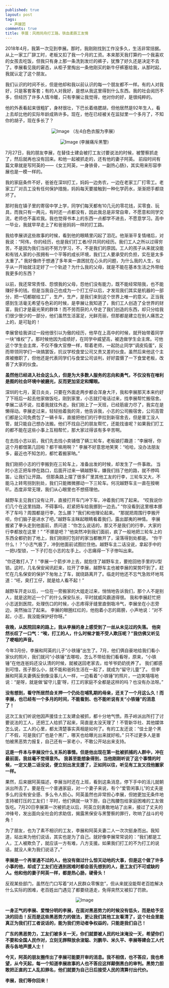 ```yaml
---
published: true
layout: post
tags:
  - 声援团
comments: true
title: 李展：风雨同舟打工路，铁血柔肠工友情
---
```


2018年4月，我第一次见到李展。那时，我刚刚找到工作没多久，生活非常拮据。从上一家工厂辞工时，老板又扣了我一个月的工资。本来那天我打算约一个我喜欢的女孩去吃饭，但我只有身上那一条洗到发烂的裤子，犹豫了好久还是决定不去了。李展看见我的窘态，从柜子里掏出一条他刚买的新牛仔裤塞给我，从那时起，我就认定了这个朋友。

我们认识的时间不长，但是他却和我以前认识的每一个朋友都不一样。有的人对我好，只是客套客套；有的人对我好，是想从我这里得到什么东西。我的社会阅历不多，但经历了许多人情冷暖，只有李展让我觉得，他对你的好，是很纯粹的。

他的外表看起来很粗犷，身材很壮，下巴长着络腮胡，但他居然是92年生人，看上去却比他的实际年龄成熟许多。现在，他在已经被关在监狱里一个多月了，不知你的胡子，现在多长了？

<p align="center">
    <img src="https://photo.ishield.cn/pic/5b8a88b09dc6d6061139f61f" alt="Image" />
    （左4白色衣服为李展）
</p>

<p align="center">
    <img src="https://photo.ishield.cn/pic/5b8a88b99dc6d6061139f621" alt="Image" />
    (李展痛斥黑警)
</p>

7月27日，我的朋友李展，在替佳士建会被打工友讨要说法的时候，被警察抓走了，然后就再也没有回来。和他一起被抓走的，还有他的妻子阿英。
前段时间有篇文章就是写阿英的——《女工阿英，一身铁骨，一副热心肠》，其实用来形容李展也是一模一样的。

我的家庭条件不好，爸爸在深圳打工，妈妈一边务农，一边在老家工厂打零工。老家工厂对员工没有任何保护措施，妈妈每天要接触到一种化学药水，渐渐把手都烧坏了。

那时我在镇子里的寄宿中学上学，同学们每天都有10几元的零花钱，买零食、玩具，而我只有一两元，有时还一点都没有，因此我总是非常自卑，不愿意和同学交流，老师也不喜欢我。我也觉得书本上的东西一点都学不进去，不愿意学习。高中一毕业，我就早早走上了和爸爸妈妈一样的打工路。

我给李展讲这些故事的时候，看到他的眼睛里闪起了泪花。他渐渐平复情绪后，对我说：“阿伟，你的经历，也是我们打工者/仔共同的经历。我们工人之所以过得穷苦，不是因为我们当初不努力学习，不，不是我们的原因。工人的孩子从来就没能和有钱人家的小孩拥有一个平等的成长环境，我们工人要承受的负担，实在是太多太重了。”
我好像终于想通了多年来一直困扰在心头的问题，为什么我的人生，似乎从一开始就注定好了一个轨迹？为什么我的父母，就是不能在基本生活之外带给我更多的东西？

以前，我还常常责怪、怨恨我的父母，怨他们没有能力，既不能经常陪我，也不能赚好多的钱。但是当我自己也成为一个打工仔以后，才发现我们其实是机器的一部分，把一切都献给工厂，生产，生产，是我们来到这个世界上唯一的意义。正当我感到生活毫无希望与色彩的时候，是李展让我知道了，我们工人创造了全世界的财富，我们才是最光荣的群体！而不劳而获的人夺走了我们创造的东西，却只分给我们很少很少的一部分，他们虽然生活富足，光鲜亮丽，但那都是建立在别人痛苦之上的，是可耻的！

李展曾给我讲过一段他很引以为傲的经历，他早在上高中的时候，就开始带着同学一块“维权”了。那时候他因为成绩好，在同学中威望高，被选做学生会主席。可他这个学生会主席，不仅不像大官僚一样，帮着老师，一起防止同学“调皮捣蛋”，反而带领同学们一块搞罢饭，抗议学校食堂公司又贵又差的伙食。虽然后来他这个主席被撤职了，但他还是代表同学们与食堂公司谈判，好好震慑了一下食堂老板，改善了大家的伙食。

**虽然他已经进入社会这么久，但是为大多数人服务的志向和勇气，不仅没有在唯利是图的社会环境中被磨光，反而更加坚定和耀眼。**

深圳的七月，夏日炎炎，只要在外面走两步都会浑身大汗，我和李展那天本来约好了下班后一起去他家做饭吃，刚到家里，小志就打电话过来，找李展帮忙搬宿舍。李展二话不说，拉着我就往外走。我们刚上了一天班，已经筋疲力尽了，我实在是懒得动。李展走过来，轻轻拍着我的背，他告诉我，小志的公司搬宿舍，公司高管们都是公司免费包了一辆卡车，直接把他们的行李拉到新宿舍去，但是普工没人管，就只能自己想办法搬。他们不找自己的朋友帮忙，还能找谁呢？如果我们打工的都不能在这些小事上互相帮忙，那大家过得该有多辛苦啊。

在去找小志以前，我们先去找小卖铺借了辆三轮车，老板娘打趣道：“李展呀，你这个月都借第几回啦？都干嘛用啊？”
李展不好意思地笑笑：“哈哈，没办法朋友多，最近也不知怎的，都忙着搬家呐。”

我们刚把小志的行李搬到在三轮车上，准备出发的时候，却发生了一件事故。
当时小志正把车停在路口，后面开过来一辆越野车，嫌我们挡了他的路，就不停鸣笛，让我们让开路。
但那条路上摆了很多厂里其他工友的行李，三轮车又大，不能马上转弯拐到别处，我们只能微微挪动一下三轮车。何况越野车主一直在按喇叭，态度非常无理，我们从心眼里也不想搭理他。

越野车主见我们没有让开，直接打开车门冲下车，冲着我们骂了起来。
“哎我说你们几个在这里挡路，不碍事吗，赶紧把车给我挪到一边去。”
“你没看到这里根本挪不了车吗？周围都是行李，怎么挪？”我们和他理论起来。
“那就把周围行李搬开呗，你们脑子是进水了吧。”越野车主眯起眼睛看着我们，露出鄙夷的神情。
李展握紧了拳头走到他面前，质问道：“你怎么说话的，那又不是我们的行李，大家的行李都放在这里！”
“不挪是吧？”他突然冲到我们面前，疯了一般地把三轮车上的东西全都扔到了地上，我们刚刚打包好的家当都散开了，滚落得到处都是。
“你干什么！？”小志气极了，冲到他面前试图拦住他。越野车主二话没说，拿起手中的一把U型锁，一下子打在小志的左手上。小志痛得一下子惨叫出来。

“你还敢打人了！”李展一个箭步冲上去，就抱住了越野车主，要抢回他手里的U型锁。这时，几名保安闻讯赶来，拉开了李展，越野车主也被李展的架势吓到了，赶忙在几名保安的保护下匆匆上了车，就绕路离开了。临走时他还不忘气急败坏地骂道：“呸，臭打工仔，就是给人看不起！”

越野车开走以后，一位在一旁搬家的大姐走过来，悄悄地告诉我们，那个人不是别人，就是这附近一个厂的什么保安队长，平时就威风霸道得很。
我和李展赶忙把小志送到医院，处理伤口的时候，小志疼得牙缝里直倒吸冷气，李展坐在小志旁边，突然抽泣了起来。
李展的眼圈红红的，他抱着小志的肩膀，小声地说：“对不起，小志，我没能保护好你呀。”

**夜晚，从医院回来的路上，我从李展的身上感受到了一丝从未见过的失落。**
**他突然长叹了一口气：“唉，打工的人，什么时候才能不受人欺压呢？”我仿佛又听见了哽咽的声音。**

今年3月份，李展和阿英的儿子“小铁锤”出生了。7月，他们俩自豪地给我们看小家伙的照片，我们就问“小铁锤”去哪啦，怎么不带给我们看看呀，原来，“小铁锤”在他连爸妈还没认清的时候，就被送回老家去，给爷爷奶奶抚养了。
我们都感到可惜，孩子那么小，就不能和爸妈生活在一起了，就成为“留守儿童”了。
但李展和阿英夫妻俩反倒像没事儿人一样，一边看着“小铁锤”的照片，一边笑嘻嘻地说：“是呀，就是做‘留守儿童’呀，打工的家庭不全都是这样的吗？也没有办法呀。”

**没有想到，看守所居然会关押一个仍处在哺乳期的母亲，还关了一个月这么久！而李展，也已经有一个多月的时间，不能看到、也不能听说有关“小铁锤”的消息了！**

这次工友们听说他因声援佳士工友建会被抓，都十分地气愤。燕子岭派出所打了讨要说法的工人，还把工人给抓了起来，简直是太没天理了！不管新华社、其他媒体怎么说，工人的心里，都太清楚事实真相是如何了。有的工友还说：“佳士是个黑厂不假，可是我们厂也是个黑厂，哪天也给曝光出来就好啦。”
只不过更多人是害怕被黑恶势力报复，自己还有一家老小，不敢公开站出来支持。

**这是一件本与李展没什么关系的事情。但是他出现在第一批被抓捕的人群中，冲在最前面，我丝毫不觉得意外。**
**我甚至能想象得到，当他刚刚听说了这个事情的时候，一定又是二话没说，便立刻出发支援了，正如同以往，听见有工友又找他搬家一样。**

果然，后来据阿英描述，李展当时还在上班，看到这条消息，停下手中的活儿就朝派出所去了。要是在一个普通家庭，对一个妻子来说，有个“爱管闲事儿”的丈夫是多么的没有安全感、多么令人担心。阿英虽然也非常担心李展，但她更加无条件地支持被打压的工友们！平时，他们俩就一块下厨，自己掏腰包给家庭困难的工友做饭吃。7月20日李展第一次被抓走以后，阿英立刻勇敢地站了出来，接过了丈夫的冲锋号，发出面向全社会的求助信，揭露黑保安与黑警察的罪行，吹响了战斗的号角！

为了朋友，也为了素不相识的工友，李展和阿英夫妻二人一次次挺身而出。我知道，站出来为他们说话，其实也是为了自己。就好像李展常常说的：“我们都是工人，工人被欺负了，就应该一方有难，八方支援。如果我们打工的不为打工的说话，就没人来为我们说话了。”

**李展是一个再普通不过的人，他没有做过什么惊天动地的大事，但是这个做了许多小事的他，却成了工友们在遇到困难时都会首先想到的人，是工友们不可或缺的人。他和他的妻子阿英一样，都是热心肠，硬骨头！**

反观某些部门，虽然在门口写着“对人民群众零懈怠”，但从来就没能帮老百姓解决什么实际的困难，老百姓出门遇见了都要绕道走，免得突然又被扣了罚款。

<p align="center">
    <img src="https://photo.ishield.cn/pic/5b8a88eb9dc6d6061139f622" alt="Image" />
</p>


**一身正气的李展、爱憎分明的李展，在面对黑恶势力的时候没有低头，而是给予坚决的回击！反而是这些黑恶势力的做法，更让我们其他工友看清了，这个社会里能真正为我们打工者说话的，能为我们劳动者争权益的，只能是我们自己！**

**广东的黑恶势力，工友们被多关一天，你们就要被人民的吐沫淹没一天，希望你们不要和全国人民作对，立刻无罪释放余浚聪、刘鹏华、米久平、李展等建会工人代表与各地声援人士！**

**今天，阿英的朋友圈传出了李展可能要开审的消息。我不相信，也不答应，我也希望，从今天起，每一个知道李展故事的人也不答应这样颠倒黑白的审判。黑势力胆敢把正直的工人乱扣罪名，他们就要为自己日后接受人民的清算付出代价。**

**李展，我们等你回来！**
